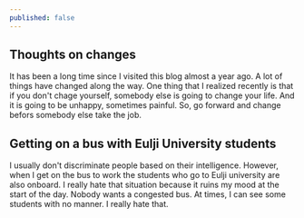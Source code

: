 ```yaml
---
published: false
---
```

## Thoughts on changes

It has been a long time since I visited this blog almost a year ago. A lot of things have changed along the way. One thing that I realized recently is that if you don't chage yourself, somebody else is going to change your life. And it is going to be unhappy, sometimes painful. So, go forward and change befors somebody else take the job.

## Getting on a bus with Eulji University students

I usually don't discriminate people based on their intelligence. However, when I get on the bus to work the students who go to Eulji university are also onboard. I really hate that situation because it ruins my mood at the start of the day. Nobody wants a congested bus. At times, I can see some students with no manner. I really hate that.